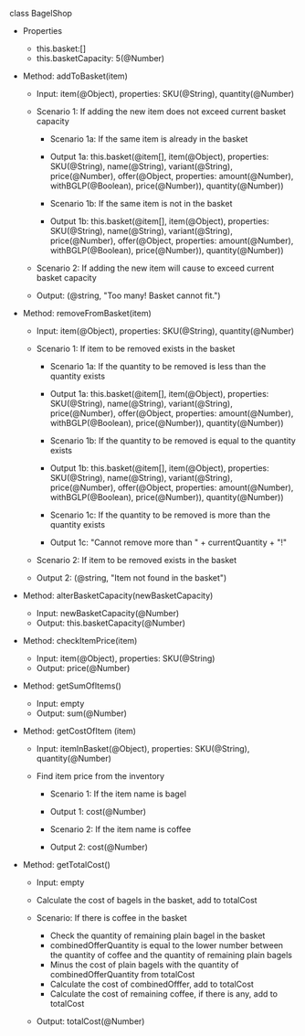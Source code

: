 class BagelShop
- Properties
  - this.basket:[]
  - this.basketCapacity: 5(@Number)



- Method: addToBasket(item)
  - Input: item(@Object), properties: SKU(@String), quantity(@Number)
  - Scenario 1: If adding the new item does not exceed current basket capacity
    - Scenario 1a: If the same item is already in the basket
    - Output 1a: this.basket(@item[], item(@Object), properties: SKU(@String), name(@String), variant(@String), price(@Number), offer(@Object, properties: amount(@Number), withBGLP(@Boolean), price(@Number)), quantity(@Number))
  
    - Scenario 1b: If the same item is not in the basket
    - Output 1b: this.basket(@item[], item(@Object), properties: SKU(@String), name(@String), variant(@String), price(@Number), offer(@Object, properties: amount(@Number), withBGLP(@Boolean), price(@Number)), quantity(@Number))
  
  - Scenario 2: If adding the new item will cause to exceed current basket capacity
  - Output: (@string, "Too many! Basket cannot fit.")



- Method: removeFromBasket(item)
  - Input: item(@Object), properties: SKU(@String), quantity(@Number)
  - Scenario 1: If item to be removed exists in the basket
    - Scenario 1a: If the quantity to be removed is less than the quantity exists
    - Output 1a: this.basket(@item[], item(@Object), properties: SKU(@String), name(@String), variant(@String), price(@Number), offer(@Object, properties: amount(@Number), withBGLP(@Boolean), price(@Number)), quantity(@Number))

    - Scenario 1b: If the quantity to be removed is equal to the quantity exists
    - Output 1b: this.basket(@item[], item(@Object), properties: SKU(@String), name(@String), variant(@String), price(@Number), offer(@Object, properties: amount(@Number), withBGLP(@Boolean), price(@Number)), quantity(@Number))
  
    - Scenario 1c: If the quantity to be removed is more than the quantity exists
    - Output 1c: "Cannot remove more than " + currentQuantity + "!"

  - Scenario 2: If item to be removed exists in the basket
  - Output 2: (@string, "Item not found in the basket")



- Method: alterBasketCapacity(newBasketCapacity)
  - Input: newBasketCapacity(@Number)
  - Output: this.basketCapacity(@Number)



- Method: checkItemPrice(item)
  - Input: item(@Object), properties: SKU(@String)
  - Output: price(@Number)



- Method: getSumOfItems()
  - Input: empty
  - Output: sum(@Number)



- Method: getCostOfItem (item)
  - Input: itemInBasket(@Object), properties: SKU(@String), quantity(@Number)
  - Find item price from the inventory

    - Scenario 1: If the item name is bagel
    - Output 1: cost(@Number)
    
    - Scenario 2: If the item name is coffee
    - Output 2: cost(@Number)



- Method: getTotalCost()
  - Input: empty
  - Calculate the cost of bagels in the basket, add to totalCost

  - Scenario: If there is coffee in the basket

    - Check the quantity of remaining plain bagel in the basket
    - combinedOfferQuantity is equal to the lower number between the quantity of coffee and the quantity of remaining plain bagels
    - Minus the cost of plain bagels with the quantity of combinedOfferQuantity from totalCost
    - Calculate the cost of combinedOfffer, add to totalCost
    - Calculate the cost of remaining coffee, if there is any, add to totalCost

  - Output: totalCost(@Number)